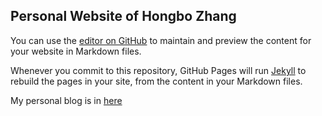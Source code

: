 ## Personal Website of Hongbo Zhang

You can use the [editor on GitHub](https://github.com/LifelongYuan/LifelongYuan.github.io/edit/main/index.md) to maintain and preview the content for your website in Markdown files.

Whenever you commit to this repository, GitHub Pages will run [Jekyll](https://jekyllrb.com/) to rebuild the pages in your site, from the content in your Markdown files.

My personal blog is in [here](https://lifelongyuan.github.io/blog/home.html)
